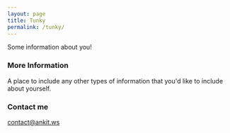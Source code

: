 ```yaml
---
layout: page
title: Tunky
permalink: /tunky/
---
```


Some information about you!

### More Information

A place to include any other types of information that you'd like to include about yourself.

### Contact me

[contact@ankit.ws](mailto:contact@ankit.ws)
